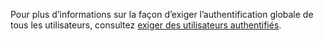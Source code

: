 Pour plus d’informations sur la façon d’exiger l’authentification globale de tous les utilisateurs, consultez [exiger des utilisateurs authentifiés](xref:security/authorization/secure-data#rau).